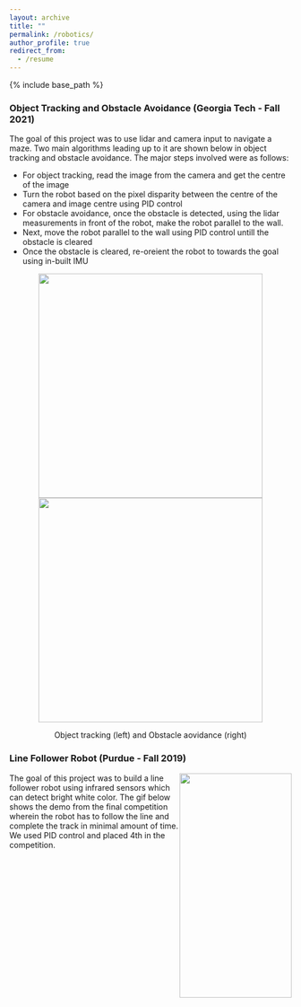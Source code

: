```yaml
---
layout: archive
title: ""
permalink: /robotics/
author_profile: true
redirect_from:
  - /resume
---
```


{% include base_path %}
<!-- ### 3DOF Manipulator Dynamics and Control (Georgia Tech - Spring 2023)
The goal of this project was to design a controller for a simplified PUMA robot (3-DOF) so that it can achieve a reference task space trajectory. The procedure for designing the controller was as follows:
- Use lagranges equation to find the torque required at each joint to compensate for gravitational force
- Determine the error, derivative of error and integral of error between the reference and measured end effector position
- Scale these error with PID gains to find the froce exerted by an imaginary reciprocal wrench (Force exerted will be zero when the error is zero)
- Compute the jacobian matrix (3x3) as a function of joint angles
- Compute the reciprocal wrench Torque = J' * F
- Tune the gains so that the end point is stable throughout the trajectory
- See below for results for reference and reproduced trajectory

<p align="middle">
  <img src="http://m-a-c-e.github.io/website/files/object_tracking.gif" width="400" />
  <img src="http://m-a-c-e.github.io/website/files/obstacle_avoidance.gif" width="400" />
  <figcaption align="middle"> Object tracking (left) and Obstacle aovidance (right) </figcaption>
</p>

-  -->

### Object Tracking and Obstacle Avoidance (Georgia Tech - Fall 2021)
The goal of this project was to use lidar and camera input to navigate a maze. Two main algorithms leading up to it are shown below in object tracking and obstacle avoidance. The major steps involved were as follows:
- For object tracking, read the image from the camera and get the centre of the image
- Turn the robot based on the pixel disparity between the centre of the camera and image centre using PID control
- For obstacle avoidance, once the obstacle is detected, using the lidar measurements in front of the robot, make the robot parallel to the wall.
- Next, move the robot parallel to the wall using PID control untill the obstacle is cleared
- Once the obstacle is cleared, re-oreient the robot to towards the goal using in-built IMU

<p align="middle">
  <img src="http://m-a-c-e.github.io/website/files/object_tracking.gif" width="400" />
  <img src="http://m-a-c-e.github.io/website/files/obstacle_avoidance.gif" width="400" />
  <figcaption align="middle"> Object tracking (left) and Obstacle aovidance (right) </figcaption>
</p>

### Line Follower Robot (Purdue - Fall 2019)
<p>
  <img style="float: right;" src="http://m-a-c-e.github.io/website/files/control.gif" width="200" height="400"/>
</p>
The goal of this project was to build a line follower robot using infrared sensors which can detect bright white color. The gif below shows the demo from the final competition wherein the robot has to follow the line and complete the track in minimal amount of time. We used PID control and placed 4th in the competition.



